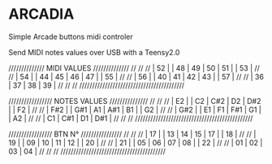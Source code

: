 # ARCADIA
Simple Arcade buttons midi controler

Send MIDI notes values over USB with a Teensy2.0

////////////// MIDI VALUES //////////////
//                                     //
// | 52 | | 48 | 49 | 50 | 51 | | 53 | //
// | 54 | | 44 | 45 | 46 | 47 | | 55 | //
// | 56 | | 40 | 41 | 42 | 43 | | 57 | //
//        | 36 | 37 | 38 | 39 |        //
//                                     //
/////////////////////////////////////////

///////////////// NOTES VALUES ///////////////
//                                          //
// | E2  | | C2  | C#2 | D2  | D#2 | | F2 | //
// | F#2 | | G#1 | A1  | A#1 | B1  | | G2 | //
// | G#2 | | E1  | F1  | F#1 | G1  | | A2 | //
//         | C1  | C#1 | D1  | D#1 |        //
//                                          //
//////////////////////////////////////////////

///////////////// BTN N° ////////////////
//                                     //
// | 17 | | 13 | 14 | 15 | 17 | | 18 | //
// | 19 | | 09 | 10 | 11 | 12 | | 20 | //
// | 21 | | 05 | 06 | 07 | 08 | | 22 | //
//        | 01 | 02 | 03 | 04 |        //
//                                     //
/////////////////////////////////////////
